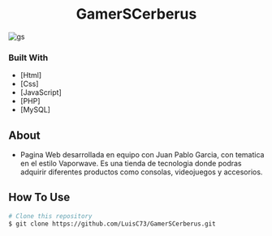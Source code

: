 
<h1 align="center">GamerSCerberus</h1>

![gs](https://user-images.githubusercontent.com/80079884/179329953-b3529b60-5eef-4892-a5bc-fe8cd2941042.jpg)

### Built With

- [Html]
- [Css]
- [JavaScript]
- [PHP]
- [MySQL]

## About

- Pagina Web desarrollada en equipo con Juan Pablo Garcia, con tematica en el estilo Vaporwave. Es una tienda de tecnologia donde podras adquirir diferentes 
productos como consolas, videojuegos y accesorios.

## How To Use

```bash
# Clone this repository
$ git clone https://github.com/LuisC73/GamerSCerberus.git

```
